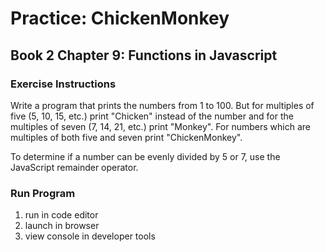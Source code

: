 # Practice: ChickenMonkey
## Book 2 Chapter 9: Functions in Javascript 

### Exercise Instructions
Write a program that prints the numbers from 1 to 100. But for multiples of five (5, 10, 15, etc.) print "Chicken" instead of the number and for the multiples of seven (7, 14, 21, etc.) print "Monkey". For numbers which are multiples of both five and seven print "ChickenMonkey".

To determine if a number can be evenly divided by 5 or 7, use the JavaScript remainder operator.

### Run Program
1. run in code editor 
2. launch in browser 
3. view console in developer tools 
